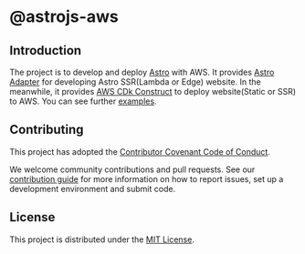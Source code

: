 # @astrojs-aws

## Introduction

The project is to develop and deploy [Astro](https://astro.build/) with AWS. It provides [Astro Adapter](./packages/adapter/) for developing Astro SSR(Lambda or Edge) website. In the meanwhile, it provides [AWS CDk Construct](./packages/construct/) to deploy website(Static or SSR) to AWS. You can see further [examples](./examples/).

## Contributing

This project has adopted the [Contributor Covenant Code of Conduct](./CODE_OF_CONDUCT.md).

We welcome community contributions and pull requests. See our [contribution guide](./CONTRIBUTING.md) for more information on how to report issues, set up a development environment and submit code.

## License

This project is distributed under the [MIT License](./LICENSE).
